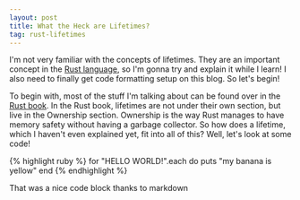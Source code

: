 ```yaml
---
layout: post
title: What the Heck are Lifetimes?
tag: rust-lifetimes
---
```

I'm not very familiar with the concepts of lifetimes. They are an important concept in the [Rust language](http://www.rust-lang.org/), so I'm gonna try and explain it while I learn! I also need to finally get code formatting setup on this blog. So let's begin!

To begin with, most of the stuff I'm talking about can be found over in the [Rust book](http://doc.rust-lang.org/nightly/book/). In the Rust book, lifetimes are not under their own section, but live in the Ownership section. Ownership is the way Rust manages to have memory safety without having a garbage collector. So how does a lifetime, which I haven't even explained yet, fit into all of this? Well, let's look at some code!

{% highlight ruby %}
for "HELLO WORLD!".each do
    puts "my banana is yellow"
end
{% endhighlight %}

That was a nice code block thanks to markdown
